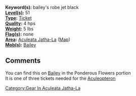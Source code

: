 **Keyword(s):** bailey's robe jet black  
**[Level(s)](Object_Level.md "wikilink"):** 51  
**[Type](:Category:_Object_Types.md "wikilink"):**
[Ticket](:Category:_Tickets.md "wikilink")  
**[Quality](Object_Quality.md "wikilink"):** 4 hps  
**[Weight](Object_Weight.md "wikilink"):** 5 lbs  
**[Flag(s)](:Category:_Object_Flags.md "wikilink"):** none  
**[Area](:Category:_Areas.md "wikilink"):** [Aculeata
Jatha-La](:Category:Gear_In_Aculeata_Jatha-La.md "wikilink")
([Map](Aculeata_Jatha-La_Map.md "wikilink"))  
**[Mob(s)](:Category:_Mobs.md "wikilink"):**
[Bailey](bailey.md "wikilink")  

## Comments

You can find this on [Bailey](bailey.md "wikilink") in the Ponderous
Flowers portion  
It is one of three tickets needed for the
[Aculeopteron](Aculeopteron.md "wikilink")

[Category:Gear In Aculeata
Jatha-La](Category:Gear_In_Aculeata_Jatha-La "wikilink")
